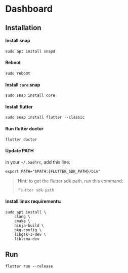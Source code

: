 # Dashboard
## Installation
#### Install snap
```
sudo apt install snapd
```
#### Reboot
```
sudo reboot
```
#### Install `core` snap
```
sudo snap install core
```
#### Install flutter
```
sudo snap install flutter --classic
```
#### Run flutter doctor
```
flutter doctor
```
#### Update PATH
in your `~/.bashrc`, add this line:
```
export PATH="$PATH:{FLUTTER_SDK_PATH}/bin"
```
> Hint: to get the flutter sdk path, run this command: 
>	```
>	flutter sdk-path
> ```

#### Install linux requirements:
```
sudo apt install \
	clang \
	cmake \
	ninja-build \
	pkg-config \
	libgtk-3-dev \
	liblzma-dev
```

## Run
```
flutter run --release
```